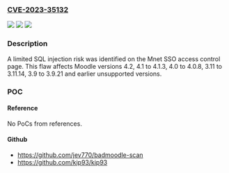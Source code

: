### [CVE-2023-35132](https://cve.mitre.org/cgi-bin/cvename.cgi?name=CVE-2023-35132)
![](https://img.shields.io/static/v1?label=Product&message=n%2Fa&color=blue)
![](https://img.shields.io/static/v1?label=Version&message=n%2Fa&color=blue)
![](https://img.shields.io/static/v1?label=Vulnerability&message=Improper%20Neutralization%20of%20Special%20Elements%20used%20in%20an%20SQL%20Command%20('SQL%20Injection')&color=brighgreen)

### Description

A limited SQL injection risk was identified on the Mnet SSO access control page. This flaw affects Moodle versions 4.2, 4.1 to 4.1.3, 4.0 to 4.0.8, 3.11 to 3.11.14, 3.9 to 3.9.21 and earlier unsupported versions.

### POC

#### Reference
No PoCs from references.

#### Github
- https://github.com/jev770/badmoodle-scan
- https://github.com/kip93/kip93

